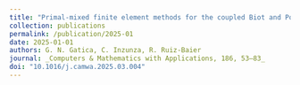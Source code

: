 ```yaml
---
title: "Primal-mixed finite element methods for the coupled Biot and Poisson–Nernst–Planck equations"
collection: publications
permalink: /publication/2025-01
date: 2025-01-01
authors: G. N. Gatica, C. Inzunza, R. Ruiz-Baier
journal: _Computers & Mathematics with Applications, 186, 53–83_
doi: "10.1016/j.camwa.2025.03.004"
---
```


